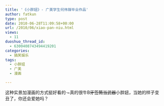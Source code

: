 ```yaml
---
title: '《小胖妞》- 广美学生何伟锋毕业作品'
author: fatkun
type: post
date: 2010-06-28T11:09:58+00:00
url: /2010/06/xiao-pan-niu.html
views:
  - 11
duoshuo_thread_id:
  - 6300408743494419201
categories:
  - 搞笑娱乐
tags:
  - 小胖妞
  - 广美
  - 漫画

---
```

这种实景加漫画的方式挺好看的·~真的很牛B~~牙签筒当武器~~小胖妞，当她的样子变丑了，你还会爱她吗？